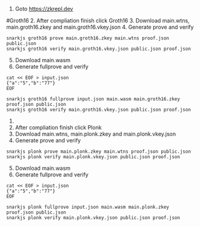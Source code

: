 1. Goto https://zkrepl.dev

#Groth16
2. After compliation finish click Groth16
3. Download main.wtns, main.groth16.zkey and main.groth16.vkey.json
4. Generate prove and verify
```
snarkjs groth16 prove main.groth16.zkey main.wtns proof.json public.json
snarkjs groth16 verify main.groth16.vkey.json public.json proof.json

```

5. Download main.wasm
6. Generate fullprove and verify
```
cat << EOF > input.json
{"a":"5","b":"77"}
EOF

snarkjs groth16 fullprove input.json main.wasm main.groth16.zkey proof.json public.json
snarkjs groth16 verify main.groth16.vkey.json public.json proof.json

```

1. 
2. After compliation finish click Plonk
3. Download main.wtns, main.plonk.zkey and main.plonk.vkey.json
4. Generate prove and verify
```
snarkjs plonk prove main.plonk.zkey main.wtns proof.json public.json
snarkjs plonk verify main.plonk.vkey.json public.json proof.json

```

5. Download main.wasm
6. Generate fullprove and verify
```
cat << EOF > input.json
{"a":"5","b":"77"}
EOF

snarkjs plonk fullprove input.json main.wasm main.plonk.zkey proof.json public.json
snarkjs plonk verify main.plonk.vkey.json public.json proof.json

```

